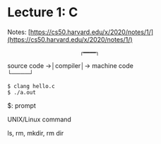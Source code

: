 # Lecture 1: C

Notes: [https://cs50.harvard.edu/x/2020/notes/1/](https://cs50.harvard.edu/x/2020/notes/1/)

                           ┌━━━━┐  
source code →│compiler│→ machine code  
                           └────┘ 

```text
$ clang hello.c
$ ./a.out
```

$: prompt

UNIX/Linux command 

ls, rm, mkdir, rm dir

